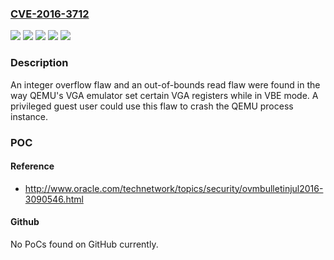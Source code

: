 ### [CVE-2016-3712](https://cve.mitre.org/cgi-bin/cvename.cgi?name=CVE-2016-3712)
![](https://img.shields.io/static/v1?label=Product&message=Red%20Hat%20Enterprise%20Linux%206&color=blue)
![](https://img.shields.io/static/v1?label=Product&message=Red%20Hat%20Enterprise%20Linux%207&color=blue)
![](https://img.shields.io/static/v1?label=Version&message=!%2010%3A1.5.3-126.el7%20&color=brighgreen)
![](https://img.shields.io/static/v1?label=Version&message=!%202%3A0.12.1.2-2.503.el6%20&color=brighgreen)
![](https://img.shields.io/static/v1?label=Vulnerability&message=Out-of-bounds%20Read&color=brighgreen)

### Description

An integer overflow flaw and an out-of-bounds read flaw were found in the way QEMU's VGA emulator set certain VGA registers while in VBE mode. A privileged guest user could use this flaw to crash the QEMU process instance.

### POC

#### Reference
- http://www.oracle.com/technetwork/topics/security/ovmbulletinjul2016-3090546.html

#### Github
No PoCs found on GitHub currently.

